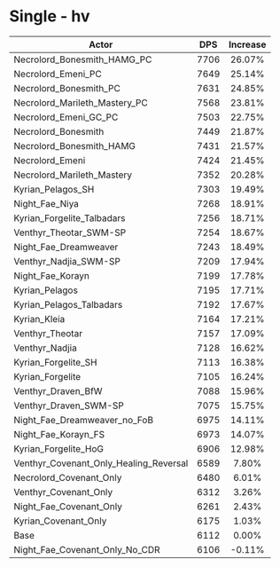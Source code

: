 # Single - hv
| Actor | DPS | Increase |
|---|:---:|:---:|
|Necrolord_Bonesmith_HAMG_PC|7706|26.07%|
|Necrolord_Emeni_PC|7649|25.14%|
|Necrolord_Bonesmith_PC|7631|24.85%|
|Necrolord_Marileth_Mastery_PC|7568|23.81%|
|Necrolord_Emeni_GC_PC|7503|22.75%|
|Necrolord_Bonesmith|7449|21.87%|
|Necrolord_Bonesmith_HAMG|7431|21.57%|
|Necrolord_Emeni|7424|21.45%|
|Necrolord_Marileth_Mastery|7352|20.28%|
|Kyrian_Pelagos_SH|7303|19.49%|
|Night_Fae_Niya|7268|18.91%|
|Kyrian_Forgelite_Talbadars|7256|18.71%|
|Venthyr_Theotar_SWM-SP|7254|18.67%|
|Night_Fae_Dreamweaver|7243|18.49%|
|Venthyr_Nadjia_SWM-SP|7209|17.94%|
|Night_Fae_Korayn|7199|17.78%|
|Kyrian_Pelagos|7195|17.71%|
|Kyrian_Pelagos_Talbadars|7192|17.67%|
|Kyrian_Kleia|7164|17.21%|
|Venthyr_Theotar|7157|17.09%|
|Venthyr_Nadjia|7128|16.62%|
|Kyrian_Forgelite_SH|7113|16.38%|
|Kyrian_Forgelite|7105|16.24%|
|Venthyr_Draven_BfW|7088|15.96%|
|Venthyr_Draven_SWM-SP|7075|15.75%|
|Night_Fae_Dreamweaver_no_FoB|6975|14.11%|
|Night_Fae_Korayn_FS|6973|14.07%|
|Kyrian_Forgelite_HoG|6906|12.98%|
|Venthyr_Covenant_Only_Healing_Reversal|6589|7.80%|
|Necrolord_Covenant_Only|6480|6.01%|
|Venthyr_Covenant_Only|6312|3.26%|
|Night_Fae_Covenant_Only|6261|2.43%|
|Kyrian_Covenant_Only|6175|1.03%|
|Base|6112|0.00%|
|Night_Fae_Covenant_Only_No_CDR|6106|-0.11%|
